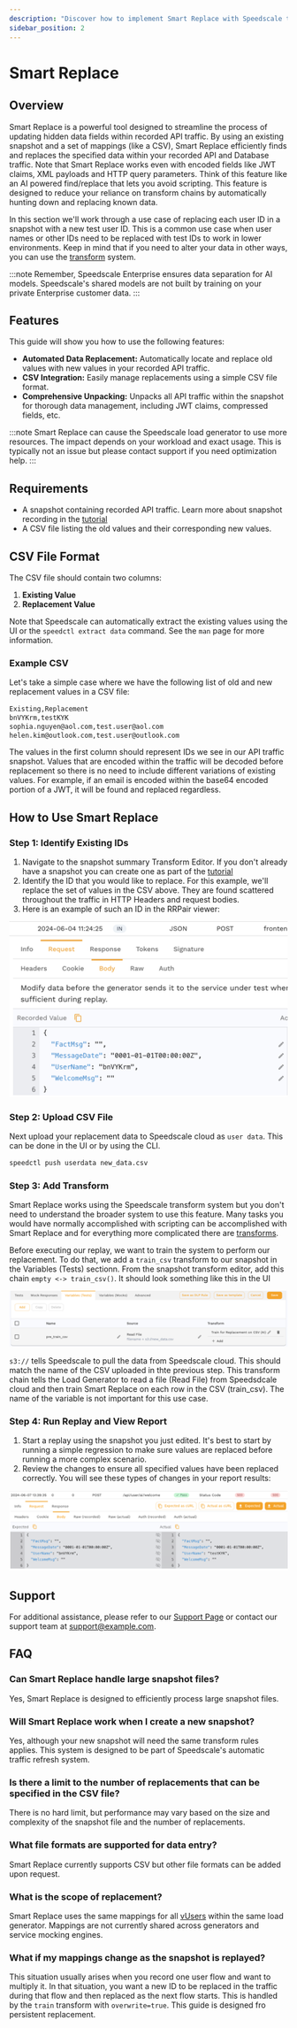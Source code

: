 ```yaml
---
description: "Discover how to implement Smart Replace with Speedscale to automatically shift and enhance your API designs during testing. This guide provides step-by-step instructions for configuring Smart Replace, ensuring seamless transitions and improved efficiency in your development workflows."
sidebar_position: 2
---
```


# Smart Replace

## Overview

Smart Replace is a powerful tool designed to streamline the process of updating hidden data fields within recorded API traffic. By using an existing snapshot and a set of mappings (like a CSV), Smart Replace efficiently finds and replaces the specified data within your recorded API and Database traffic. Note that Smart Replace works even with encoded fields like JWT claims, XML payloads and HTTP query parameters. Think of this feature like an AI powered find/replace that lets you avoid scripting. This feature is designed to reduce your reliance on transform chains by automatically hunting down and replacing known data.

In this section we'll work through a use case of replacing each user ID in a snapshot with a new test user ID. This is a common use case when user names or other IDs need to be replaced with test IDs to work in lower environments. Keep in mind that if you need to alter your data in other ways, you can use the [transform](../reference/transform-traffic/README.md) system.

:::note
Remember, Speedscale Enterprise ensures data separation for AI models. Speedscale's shared models are not built by training on your private Enterprise customer data.
:::

## Features

This guide will show you how to use the following features:

- **Automated Data Replacement:** Automatically locate and replace old values with new values in your recorded API traffic.
- **CSV Integration:** Easily manage replacements using a simple CSV file format.
- **Comprehensive Unpacking:** Unpacks all API traffic within the snapshot for thorough data management, including JWT claims, compressed fields, etc.

:::note
Smart Replace can cause the Speedscale load generator to use more resources. The impact depends on your workload and exact usage. This is typically not an issue but please contact support if you need optimization help.
:::

## Requirements

- A snapshot containing recorded API traffic. Learn more about snapshot recording in the [tutorial](../tutorial.md)
- A CSV file listing the old values and their corresponding new values.

## CSV File Format

The CSV file should contain two columns:
1. **Existing Value**
2. **Replacement Value**

Note that Speedscale can automatically extract the existing values using the UI or the `speedctl extract data` command. See the `man` page for more information.

### Example CSV

Let's take a simple case where we have the following list of old and new replacement values in a CSV file:

```csv
Existing,Replacement
bnVYKrm,testKYK
sophia.nguyen@aol.com,test.user@aol.com
helen.kim@outlook.com,test.user@outlook.com
```

The values in the first column should represent IDs we see in our API traffic snapshot. Values that are encoded within the traffic will be decoded before replacement so there is no need to include different variations of existing values. For example, if an email is encoded within the base64 encoded portion of a JWT, it will be found and replaced regardless.

## How to Use Smart Replace

### Step 1: Identify Existing IDs

1. Navigate to the snapshot summary Transform Editor. If you don't already have a snapshot you can create one as part of the [tutorial](../tutorial.md)
2. Identify the ID that you would like to replace. For this example, we'll replace the set of values in the CSV above. They are found scattered throughout the traffic in HTTP Headers and request bodies.
3. Here is an example of such an ID in the RRPair viewer:

![id_example](./smart-replace/id_exmple.png)

### Step 2: Upload CSV File

Next upload your replacement data to Speedscale cloud as `user data`. This can be done in the UI or by using the CLI.

```bash
speedctl push userdata new_data.csv
```

### Step 3: Add Transform

Smart Replace works using the Speedscale transform system but you don't need to understand the broader system to use this feature. Many tasks you would have normally accomplished with scripting can be accomplished with Smart Replace and for everything more complicated there are [transforms](../reference/transform-traffic/README.md).

Before executing our replay, we want to train the system to perform our replacement. To do that, we add a `train_csv` transform to our snapshot in the Variables (Tests) sectionn. From the snapshot transform editor, add this chain `empty <-> train_csv()`. It should look something like this in the UI

![transform_example](./smart-replace/transform_example.png)

`s3://` tells Speedscale to pull the data from Speedscale cloud. This should match the name of the CSV uploaded in thte previous step. This transform chain tells the Load Generator to read a file (Read File) from Speedsdcale cloud and then train Smart Replace on each row in the CSV (train_csv). The name of the variable is not important for this use case.

### Step 4: Run Replay and View Report

1. Start a replay using the snapshot you just edited. It's best to start by running a simple regression to make sure values are replaced before running a more complex scenario.
2. Review the changes to ensure all specified values have been replaced correctly. You will see these types of changes in your report results:

![diff_results](./smart-replace/diff_results.png)

## Support

For additional assistance, please refer to our [Support Page](#) or contact our support team at support@example.com.

## FAQ

### Can Smart Replace handle large snapshot files?

Yes, Smart Replace is designed to efficiently process large snapshot files.

### Will Smart Replace work when I create a new snapshot?

Yes, although your new snapshot will need the same transform rules applies. This system is designed to be part of Speedscale's automatic traffic refresh system.

### Is there a limit to the number of replacements that can be specified in the CSV file?

There is no hard limit, but performance may vary based on the size and complexity of the snapshot file and the number of replacements.

### What file formats are supported for data entry?

Smart Replace currently supports CSV but other file formats can be added upon request.

### What is the scope of replacement?

Smart Replace uses the same mappings for all [vUsers](/reference/glossary.md#vuser) within the same load generator. Mappings are not currently shared across generators and service mocking engines.

### What if my mappings change as the snapshot is replayed?

This situation usually arises when you record one user flow and want to multiply it. In that situation, you want a new ID to be replaced in the traffic during that flow and then replaced as the next flow starts. This is handled by the `train` transform with `overwrite=true`. This guide is designed fro persistent replacement.

